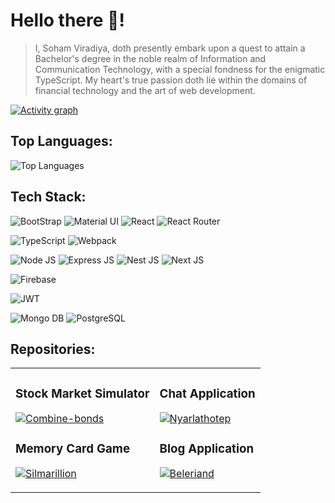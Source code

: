 # Hello there 🌌!


> I, Soham Viradiya, doth presently embark upon a quest to attain a Bachelor's degree in the noble realm of Information and Communication Technology, with a special fondness for the enigmatic TypeScript. My heart's true passion doth lie within the domains of financial technology and the art of web development.

 [![Activity graph](https://github-readme-activity-graph.vercel.app/graph?username=sohamviradiya&bg_color=0d1117&color=708090&line=139ae1&point=ffffff&area=true&hide_border=true)](https://github.com/sohamviradiya/)

## Top Languages: 
![Top Languages](https://github-readme-stats.vercel.app/api/top-langs/?username=sohamviradiya&show_icons=true&theme=transparent&layout=donut)

## Tech Stack:

![BootStrap](https://img.shields.io/badge/Bootstrap-563D7C?style=for-the-badge&logo=bootstrap&logoColor=black)
![Material UI](https://img.shields.io/badge/Material%20UI-007FFF?style=for-the-badge&logo=mui&logoColor=black)
![React](https://img.shields.io/badge/React-20232A?style=for-the-badge&logo=react&logoColor=61DAFB)
![React Router](https://img.shields.io/badge/React_Router-CA4245?style=for-the-badge&logo=react-router&logoColor=black)

![TypeScript](https://img.shields.io/badge/TypeScript-007ACC?style=for-the-badge&logo=typescript&logoColor=black)
![Webpack](https://img.shields.io/badge/Webpack-8DD6F9?style=for-the-badge&logo=Webpack&logoColor=black)

![Node JS](https://img.shields.io/badge/Node%20js-339933?style=for-the-badge&logo=nodedotjs&logoColor=white)
![Express JS](https://img.shields.io/badge/Express%20js-000000?style=for-the-badge&logo=express&logoColor=white)
![Nest JS](https://img.shields.io/badge/nestjs-E0234E?style=for-the-badge&logo=nestjs&logoColor=black)
![Next JS](https://img.shields.io/badge/next%20js-000000?style=for-the-badge&logo=nextdotjs&logoColor=white)

![Firebase](https://img.shields.io/badge/firebase-ffca28?style=for-the-badge&logo=firebase&logoColor=black)

![JWT](https://img.shields.io/badge/JWT-000000?style=for-the-badge&logo=JSON%20web%20tokens&logoColor=white)

![Mongo DB](https://img.shields.io/badge/MongoDB-4EA94B?style=for-the-badge&logo=mongodb&logoColor=black)
![PostgreSQL](https://img.shields.io/badge/PostgreSQL-316192?style=for-the-badge&logo=postgresql&logoColor=black)

## Repositories:

<table>
<tr>
<td>
  
### Stock Market Simulator
[![Combine-bonds](https://github-readme-stats.vercel.app/api/pin/?username=sohamviradiya&repo=combine-bonds&show_icons=true&theme=transparent)](https://github.com/sohamviradiya/combine-bonds)

### Memory Card Game
[![Silmarillion](https://github-readme-stats.vercel.app/api/pin/?username=sohamviradiya&repo=Silmarillion&show_icons=true&theme=transparent)](https://github.com/sohamviradiya/Silmarillion)
</td>
<td>
  
### Chat Application
[![Nyarlathotep](https://github-readme-stats.vercel.app/api/pin/?username=sohamviradiya&repo=nyarlathotep&show_icons=true&theme=transparent)](https://github.com/sohamviradiya/nyarlathotep)

### Blog Application
[![Beleriand](https://github-readme-stats.vercel.app/api/pin/?username=sohamviradiya&repo=Beleriand&show_icons=true&theme=transparent)](https://github.com/sohamviradiya/Beleriand)
</td>
</tr>
</table>

